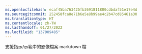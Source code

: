 ```yaml
---
ms.openlocfilehash: ecaf45ba763425fb3691811800cdbdaf51e17e4d
ms.sourcegitcommit: 252458fca8e71b6e5e8b99ae4c2b47cd85461a30
ms.translationtype: HT
ms.contentlocale: zh-TW
ms.lasthandoff: 01/27/2022
ms.locfileid: "137909485"
---
```

支援指示/示範中的影像檔案 markdown 檔

